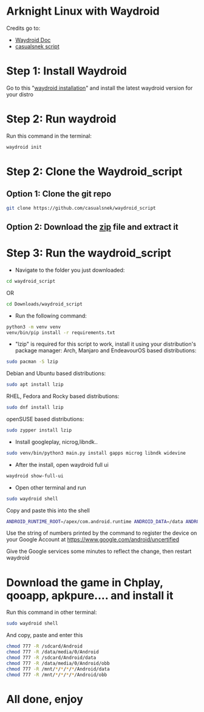 # Arknight Linux with Waydroid
Credits go to: 
- [Waydroid Doc](https://docs.waydro.id/)
- [casualsnek script](https://github.com/casualsnek/waydroid_script)

# Step 1: Install Waydroid

Go to this "[waydroid installation](https://docs.waydro.id/usage/install-on-desktops)" and install the latest waydroid version for your distro

# Step 2: Run waydroid

Run this command in the terminal:

```bash
waydroid init
```

# Step 2: Clone the Waydroid_script

## Option 1: Clone the git repo

```bash
git clone https://github.com/casualsnek/waydroid_script
```

## Option 2: Download the [zip](https://github.com/casualsnek/waydroid_script) file and extract it

# Step 3: Run the waydroid_script

- Navigate to the folder you just downloaded:
```bash
cd waydroid_script
```
OR
```bash
cd Downloads/waydroid_script
```
- Run the following command:
```bash
python3 -m venv venv
venv/bin/pip install -r requirements.txt
```
- "lzip" is required for this script to work, install it using your distribution's package manager:
Arch, Manjaro and EndeavourOS based distributions:
```bash
sudo pacman -S lzip
```
Debian and Ubuntu based distributions:
```bash
sudo apt install lzip
```
RHEL, Fedora and Rocky based distributions:
```bash
sudo dnf install lzip
```
openSUSE based distributions:
```bash
sudo zypper install lzip
```
- Install googleplay, nicrog,libndk..
```bash
sudo venv/bin/python3 main.py install gapps microg libndk widevine
```
- After the install, open waydroid full ui
```bash
waydroid show-full-ui
```
- Open other terminal and run
```bash
sudo waydroid shell
```
Copy and paste this into the shell
```bash
ANDROID_RUNTIME_ROOT=/apex/com.android.runtime ANDROID_DATA=/data ANDROID_TZDATA_ROOT=/apex/com.android.tzdata ANDROID_I18N_ROOT=/apex/com.android.i18n sqlite3 /data/data/com.google.android.gsf/databases/gservices.db "select * from main where name = \"android_id\";"
```
Use the string of numbers printed by the command to register the device on your Google Account at https://www.google.com/android/uncertified

Give the Google services some minutes to reflect the change, then restart waydroid

# Download the game in Chplay, qooapp, apkpure.... and install it
Run this command in other terminal:
```bash
sudo waydroid shell
```
And copy, paste and enter this
```bash
chmod 777 -R /sdcard/Android
chmod 777 -R /data/media/0/Android 
chmod 777 -R /sdcard/Android/data
chmod 777 -R /data/media/0/Android/obb 
chmod 777 -R /mnt/*/*/*/*/Android/data
chmod 777 -R /mnt/*/*/*/*/Android/obb
```
# All done, enjoy
